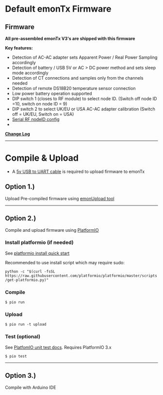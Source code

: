 # Default emonTx Firmware

## Firmware

**All pre-assembled emonTx V3's are shipped with this firmware**

**Key features:**

* Detection of AC-AC adapter sets Apparent Power / Real Power Sampling accordingly
* Detection of battery / USB 5V or AC > DC power method and sets sleep mode accordingly
* Detection of CT connections and samples only from the channels needed
* Detection of remote DS18B20 temperature sensor connection
* Low power battery operation supported
* DIP switch 1 (closes to RF module) to select node ID. (Switch off node ID =10, switch on node ID = 9)
* DIP switch 2 to select UK/EU or USA AC-AC adapter calibration (Switch off = UK/EU, Switch on = USA)
* [Serial RF nodeID config](https://community.openenergymonitor.org/t/emontx-v3-configure-rf-settings-via-serial-released-fw-v2-6-0/2064)
*

[**Change Log**](https://github.com/openenergymonitor/emontx3/blob/master/firmware/changelog.md)

***

# Compile & Upload

- A [5v USB to UART cable](https://shop.openenergymonitor.com/programmers) is required to upload firmware to emonTx

## Option 1.)

Upload Pre-compiled firmware using [emonUpload tool](https://github.com/openenergymonitor/emonupload)

***

## Option 2.)

Compile and upload firmware using [PlatformIO](https://platformio.org)

### Install platformio (if needed)

See [platformio install quick start](http://docs.platformio.org/en/latest/installation.html#super-quick-mac-linux)

Recommended to use install script which may require sudo:

`python -c "$(curl -fsSL https://raw.githubusercontent.com/platformio/platformio/master/scripts/get-platformio.py)"`

### Compile

    $ pio run

### Upload

    $ pio run -t upload

### Test (optional)

See [PlatfomIO unit test docs](http://docs.platformio.org/en/feature-platformio-30/platforms/unit_testing.html#example). Requires PlatformIO 3.x

    $ pio test


***

## Option 3.)

Compile with Arduino IDE
